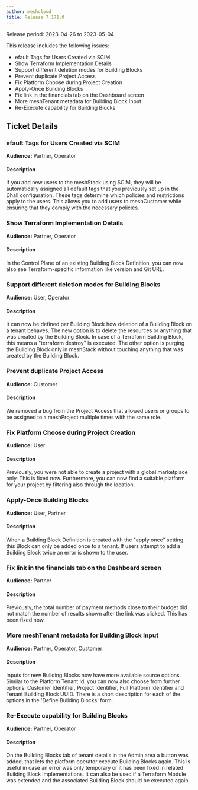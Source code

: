 ```yaml
---
author: meshcloud
title: Release 7.171.0
---
```


Release period: 2023-04-26 to 2023-05-04

This release includes the following issues:
* efault Tags for Users Created via SCIM
* Show Terraform Implementation Details
* Support different deletion modes for Building Blocks
* Prevent duplicate Project Access
* Fix Platform Choose during Project Creation
* Apply-Once Building Blocks
* Fix link in the financials tab on the Dashboard screen
* More meshTenant metadata for Building Block Input
* Re-Execute capability for Building Blocks
<!--truncate-->

## Ticket Details
### efault Tags for Users Created via SCIM
**Audience:** Partner, Operator


#### Description
If you add new users to the meshStack using SCIM, they will be automatically
assigned all default tags that you previously set up in the Dhall
configuration. These tags determine which policies and restrictions apply to
the users. This allows you to add users to meshCustomer while ensuring that
they comply with the necessary policies.

### Show Terraform Implementation Details
**Audience:** Partner, Operator


#### Description
In the Control Plane of an existing Building Block Definition, you can now also see Terraform-specific information like
version and Git URL.

### Support different deletion modes for Building Blocks
**Audience:** User, Operator


#### Description
It can now be defined per Building Block how deletion of a Building Block on a tenant behaves. The new option is
to delete the resources or anything that was created by the Building Block. In case of a Terraform Building Block,
this means a "terraform destroy" is executed. The other option is purging the Building Block only in meshStack
without touching anything that was created by the Building Block.

### Prevent duplicate Project Access
**Audience:** Customer


#### Description
We removed a bug from the Project Access that allowed users or groups to be assigned
to a meshProject multiple times with the same role.

### Fix Platform Choose during Project Creation
**Audience:** User


#### Description
Previously, you were not able to create a project with a global marketplace only. This is fixed now.
Furthermore, you can now find a suitable platform for your project by filtering also through the location.

### Apply-Once Building Blocks
**Audience:** User, Partner


#### Description
When a Building Block Definition is created with the "apply once" setting this Block
can only be added once to a tenant. If users attempt to add a Building Block twice an 
error is shown to the user.

### Fix link in the financials tab on the Dashboard screen
**Audience:** Partner


#### Description
Previously, the total number of payment methods close to their budget did not
match the number of results shown after the link was clicked. This has been
fixed now.

### More meshTenant metadata for Building Block Input
**Audience:** Partner, Operator, Customer


#### Description
Inputs for new Building Blocks now have more available source options.
Similar to the Platform Tenant Id, you can now also choose from further options:
Customer Identifier, Project Identifier, Full Platform Identifier and
Tenant Building Block UUID. There is a short description for each of the options
in the 'Define Building Blocks' form.

### Re-Execute capability for Building Blocks
**Audience:** Partner, Operator


#### Description
On the Building Blocks tab of tenant details in the Admin area a button was added, 
that lets the platform operator execute Building Blocks again.
This is useful in case an error was only temporary or it has been fixed in 
related Building Block implementations. It can also be used if a Terraform
Module was extended and the associated Building Block should be executed again.

